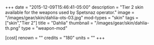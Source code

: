 +++
date = "2015-12-09T15:46:41-05:00"
description = "Tier 2 skin available for the weapons used by Spetsnaz operator."
image = "/images/gear/skin/dahlia-ots-03.jpg"
mod-types = "skin"
tags = ["skin","Tier 2"]
title = "Dahlia"
thumbnail = "/images/gear/skin/dahlia-th.png"
type = "weapon-mod"

[cost]
  renown = ""
  credits = "180"
  units = ""
+++
